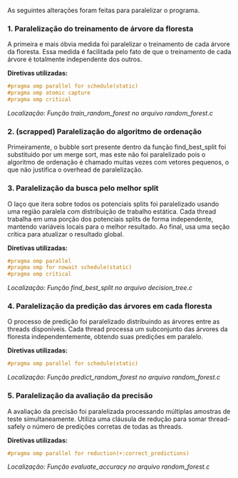 As seguintes alterações foram feitas para paralelizar o programa.

### 1. Paralelização do treinamento de árvore da floresta

A primeira e mais óbvia medida foi paralelizar o treinamento de cada árvore da floresta. Essa medida é facilitada pelo fato de que o treinamento de cada árvore é totalmente independente dos outros.

**Diretivas utilizadas:**
```c
#pragma omp parallel for schedule(static)
#pragma omp atomic capture
#pragma omp critical
```

*Localização: Função train_random_forest no arquivo random_forest.c*


### 2. (scrapped) Paralelização do algoritmo de ordenação

Primeiramente, o bubble sort presente dentro da função find_best_split foi substituido por um merge sort, mas este não foi paralelizado pois o algoritmo de ordenação é chamado muitas vezes com vetores pequenos, o que não justifica o overhead de paralelização.

### 3. Paralelização da busca pelo melhor split

O laço que itera sobre todos os potenciais splits foi paralelizado usando uma região paralela com distribuição de trabalho estática.
Cada thread trabalha em uma porção dos potenciais splits de forma independente, mantendo variáveis locais para o melhor resultado. Ao final, usa uma seção crítica para atualizar o resultado global.

**Diretivas utilizadas:**
```c
#pragma omp parallel
#pragma omp for nowait schedule(static)
#pragma omp critical
```

*Localização: Função find_best_split no arquivo decision_tree.c*


### 4. Paralelização da predição das árvores em cada floresta

O processo de predição foi paralelizado distribuindo as árvores entre as threads disponíveis.
Cada thread processa um subconjunto das árvores da floresta independentemente, obtendo suas predições em paralelo.

**Diretivas utilizadas:**
```c
#pragma omp parallel for schedule(static)
```

*Localização: Função predict_random_forest no arquivo random_forest.c*


### 5. Paralelização da avaliação da precisão

A avaliação da precisão foi paralelizada processando múltiplas amostras de teste simultaneamente.
Utiliza uma cláusula de redução para somar thread-safely o número de predições corretas de todas as threads.

**Diretivas utilizadas:**
```c
#pragma omp parallel for reduction(+:correct_predictions)
```

*Localização: Função evaluate_accuracy no arquivo random_forest.c*
